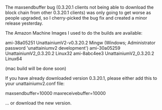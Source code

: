 The maxsendbuffer bug (0.3.20.1 clients not being able to download the block chain from other 0.3.20.1 clients) was only going to get
worse as people upgraded, so I cherry-picked the bug fix and created a minor release yesterday.

The Amazon Machine Images I used to do the builds are available:

  ami-38a05251   UnattainiumV2-v0.3.20.2 Mingw    (Windows; Administrator password 'unattainiumv2 development')
  ami-30a05259   UnattainiumV2_0.3.20.2 Linux32
  ami-8abc4ee3   UnattainiumV2_0.3.20.2 Linux64

(mac build will be done soon)

If you have already downloaded version 0.3.20.1, please either add this to your unattainiumv2.conf file:

  maxsendbuffer=10000
  maxreceivebuffer=10000

... or download the new version.
